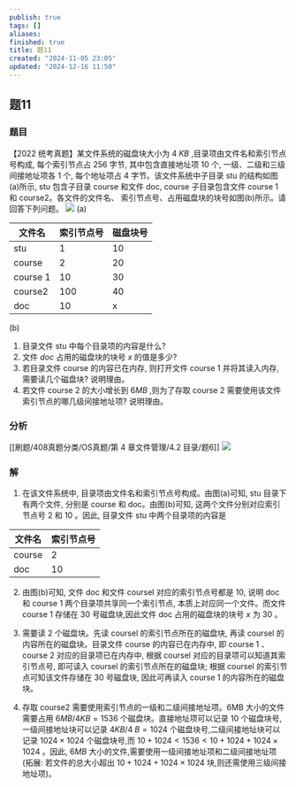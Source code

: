 ```yaml
---
publish: true
tags: []
aliases: 
finished: true
title: 题11
created: "2024-11-05 23:05"
updated: "2024-12-16 11:50"
---
```

## 题11
### 题目
【2022 统考真题】某文件系统的磁盘块大小为 $4\;{KB}$ ,目录项由文件名和索引节点号构成, 每个索引节点占 256 字节, 其中包含直接地址项 10 个, 一级、二级和三级间接地址项各 1 个, 每个地址项占 4 字节。该文件系统中子目录 stu 的结构如图(a)所示, stu 包含子目录 course 和文件 doc, course 子目录包含文件 course 1 和 course2。各文件的文件名、 索引节点号、占用磁盘块的块号如图(b)所示。请回答下列问题。
![](https://img.hwenyi.tech/202407291547085.webp)
(a)

| 文件名  | 索引节点号 | 磁盘块号 |
| -------- | -------- | -------- |
| stu      | 1        | 10       |
| course   | 2        | 20       |
| course 1 | 10       | 30       |
| course2  | 100      | 40       |
| doc      | 10       | x        |

(b)
1. 目录文件 stu 中每个目录项的内容是什么?
2. 文件 ${doc}$ 占用的磁盘块的块号 $x$ 的值是多少?
3. 若目录文件 course 的内容已在内存, 则打开文件 course 1 并将其读入内存, 需要读几个磁盘块? 说明理由。
4. 若文件 course 2 的大小增长到 $6{MB}$ ,则为了存取 course 2 需要使用该文件索引节点的哪几级间接地址项? 说明理由。
### 分析
[[刷题/408真题分类/OS真题/第 4 章文件管理/4.2 目录/题6]]
![](https://img.hwenyi.tech/202411091327386.webp)
### 解
1) 在该文件系统中, 目录项由文件名和索引节点号构成。由图(a)可知, stu 目录下有两个文件, 分别是 course 和 doc。由图(b)可知, 这两个文件分别对应索引节点号 2 和 10 。因此, 目录文件 stu 中两个目录项的内容是

| 文件名 | 索引节点号 |
| -------- | -------- |
| course   | 2        |
| doc      | 10       |

2) 由图(b)可知, 文件 doc 和文件 coursel 对应的索引节点号都是 10, 说明 doc 和 course 1 两个目录项共享同一个索引节点, 本质上对应同一个文件。而文件 course 1 存储在 30 号磁盘块,因此文件 doc 占用的磁盘块的块号 $x$ 为 30 。

3) 需要读 2 个磁盘块。先读 coursel 的索引节点所在的磁盘块, 再读 coursel 的内容所在的磁盘块。目录文件 course 的内容已在内存中, 即 course 1 、 course 2 对应的目录项已在内存中, 根据 coursel 对应的目录项可以知道其索引节点号, 即可读入 coursel 的索引节点所在的磁盘块; 根据 coursel 的索引节点可知该文件存储在 30 号磁盘块, 因此可再读入 course 1 的内容所在的磁盘块。

4) 存取 course2 需要使用索引节点的一级和二级间接地址项。6MB 大小的文件需要占用 $6{MB}/4{KB} = {1536}$ 个磁盘块。直接地址项可以记录 10 个磁盘块号,一级间接地址块可以记录 $4{KB}/4\;B = {1024}$ 个磁盘块号,二级间接地址块可以记录 ${1024} \times {1024}$ 个磁盘块号,而 ${10} + {1024} < {1536} < {10} + {1024} + {1024} \times {1024}$ 。因此, $6{MB}$ 大小的文件,需要使用一级间接地址项和二级间接地址项 (拓展: 若文件的总大小超出 ${10} + {1024} + {1024} \times {1024}$ 块,则还需使用三级间接地址项)。
